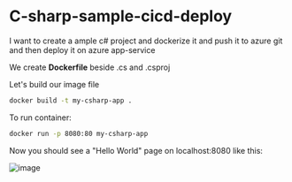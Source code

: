 # C-sharp-sample-cicd-deploy

I want to create a ample c# project and dockerize it and push it to azure git and then deploy it on azure app-service


We create **Dockerfile** beside .cs and .csproj

Let's build our image file
```bash
docker build -t my-csharp-app .
```

To run container:
```bash
docker run -p 8080:80 my-csharp-app
```

Now you should see a "Hello World" page on localhost:8080 like this:

![image](https://github.com/user-attachments/assets/2e3215af-04ad-4840-8d08-822c7fbdd8cd)
 
